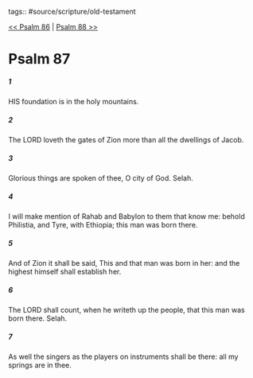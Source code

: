 tags:: #source/scripture/old-testament

[<< Psalm 86](/old-testament/19_Psalms/Psalm_86.md) | [Psalm 88 >>](/old-testament/19_Psalms/Psalm_88.md)

# Psalm 87

##### 1

HIS foundation is in the holy mountains.

##### 2

The LORD loveth the gates of Zion more than all the dwellings of Jacob.

##### 3

Glorious things are spoken of thee, O city of God. Selah.

##### 4

I will make mention of Rahab and Babylon to them that know me: behold Philistia, and Tyre, with Ethiopia; this man was born there.

##### 5

And of Zion it shall be said, This and that man was born in her: and the highest himself shall establish her.

##### 6

The LORD shall count, when he writeth up the people, that this man was born there. Selah.

##### 7

As well the singers as the players on instruments shall be there: all my springs are in thee.
